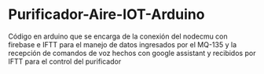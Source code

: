 # Purificador-Aire-IOT-Arduino
Código en arduino que se encarga de la conexión del nodecmu con firebase e IFTT para el manejo de datos ingresados por el MQ-135 y la recepción de comandos de voz hechos con google assistant y recibidos por IFTT para el control del purificador
